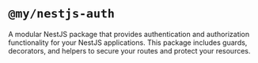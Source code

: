 # `@my/nestjs-auth`

A modular NestJS package that provides authentication and authorization functionality for your NestJS applications.
This package includes guards, decorators, and helpers to secure your routes and protect your resources.
